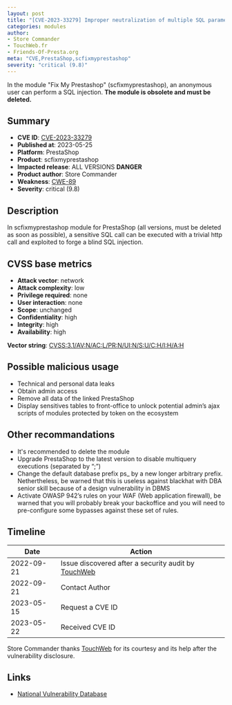 ```yaml
---
layout: post
title: "[CVE-2023-33279] Improper neutralization of multiple SQL parameters in the scfixmyprestashop module for PrestaShop"
categories: modules
author:
- Store Commander
- TouchWeb.fr
- Friends-Of-Presta.org
meta: "CVE,PrestaShop,scfixmyprestashop"
severity: "critical (9.8)"
---
```


In the module "Fix My Prestashop" (scfixmyprestashop), an anonymous user can perform a SQL injection. **The module is obsolete and must be deleted.**

## Summary

* **CVE ID**: [CVE-2023-33279](https://cve.mitre.org/cgi-bin/cvename.cgi?name=CVE-2023-33279)
* **Published at**: 2023-05-25
* **Platform**: PrestaShop
* **Product**: scfixmyprestashop
* **Impacted release**: ALL VERSIONS **DANGER**
* **Product author**: Store Commander
* **Weakness**: [CWE-89](https://cwe.mitre.org/data/definitions/89.html)
* **Severity**: critical (9.8)

## Description

In scfixmyprestashop module for PrestaShop (all versions, must be deleted as soon as possible), a sensitive SQL call can be executed with a trivial http call and exploited to forge a blind SQL injection.


## CVSS base metrics

* **Attack vector**: network
* **Attack complexity**: low
* **Privilege required**: none
* **User interaction**: none
* **Scope**: unchanged
* **Confidentiality**: high
* **Integrity**: high
* **Availability**: high

**Vector string**: [CVSS:3.1/AV:N/AC:L/PR:N/UI:N/S:U/C:H/I:H/A:H](https://nvd.nist.gov/vuln-metrics/cvss/v3-calculator?vector=AV:N/AC:L/PR:N/UI:N/S:U/C:H/I:H/A:H)

## Possible malicious usage

* Technical and personal data leaks
* Obtain admin access
* Remove all data of the linked PrestaShop
* Display sensitives tables to front-office to unlock potential admin’s ajax scripts of modules protected by token on the ecosystem

## Other recommandations

* It's recommended to delete the module
* Upgrade PrestaShop to the latest version to disable multiquery executions (separated by “;”)
* Change the default database prefix ps_ by a new longer arbitrary prefix. Nethertheless, be warned that this is useless against blackhat with DBA senior skill because of a design vulnerability in DBMS
* Activate OWASP 942’s rules on your WAF (Web application firewall), be warned that you will probably break your backoffice and you will need to pre-configure some bypasses against these set of rules.

## Timeline

| Date  | Action |
|--|--|
| 2022-09-21 | Issue discovered after a security audit by [TouchWeb](https://www.touchweb.fr) |
| 2022-09-21 | Contact Author |
| 2023-05-15 | Request a CVE ID |
| 2023-05-22 | Received CVE ID |

Store Commander thanks [TouchWeb](https://www.touchweb.fr) for its courtesy and its help after the vulnerability disclosure.

## Links

* [National Vulnerability Database](https://nvd.nist.gov/vuln/detail/name=CVE-2023-33279)
